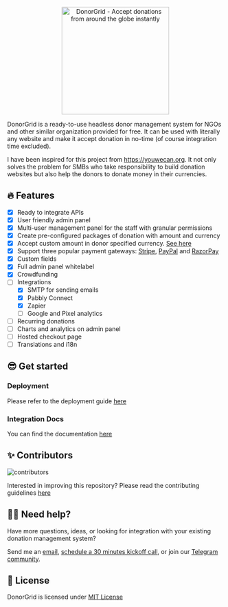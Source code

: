 <p align="center">
  <img src="https://user-images.githubusercontent.com/6176598/138420333-4dcf1cd9-c3ad-41b0-8603-5c0540cc6eee.png" alt="DonorGrid - Accept donations from around the globe instantly" title="DonorGrid - Accept donations from around the globe instantly" width="250" />
</p>

DonorGrid is a ready-to-use headless donor management system for NGOs and other similar organization provided for free. It can be used with literally any website and make it accept donation in no-time (of course integration time excluded).

I have been inspired for this project from https://youwecan.org. It not only solves the problem for SMBs who take responsibility to build donation websites but also help the donors to donate money in their currencies.

## 🔥 Features

- [x] Ready to integrate APIs
- [x] User friendly admin panel
- [x] Multi-user management panel for the staff with granular permissions
- [x] Create pre-configured packages of donation with amount and currency
- [x] Accept custom amount in donor specified currency. [See here](https://developer.paypal.com/docs/api/reference/currency-codes/)
- [x] Support three popular payment gateways: [Stripe](https://stripe.com), [PayPal](https://www.paypal.com/) and [RazorPay](https://razorpay.com)
- [x] Custom fields
- [x] Full admin panel whitelabel
- [x] Crowdfunding
- [ ] Integrations
  - [x] SMTP for sending emails
  - [x] Pabbly Connect
  - [x] Zapier
  - [ ] Google and Pixel analytics
- [ ] Recurring donations
- [ ] Charts and analytics on admin panel
- [ ] Hosted checkout page
- [ ] Translations and i18n

## 😎 Get started

### Deployment

Please refer to the deployment guide [here](https://github.com/donorgrid/DonorGrid/blob/main/DEPLOYMENT.md)

### Integration Docs

You can find the documentation [here](https://documenter.getpostman.com/view/11179382/TzmCfskJ)

## ✨ Contributors

![contributors](https://user-images.githubusercontent.com/6176598/138419786-8308026a-e62d-4756-9bb3-db29cee32af4.png)

Interested in improving this repository? Please read the contributing guidelines [here](https://github.com/tbhaxor/DonorGrid/blob/main/CONTRIBUTING.md)

## 🙋‍♂️ Need help?

Have more questions, ideas, or looking for integration with your existing donation management system? 

Send me an [email](mailto:tbhaxor@gmail.com), [schedule a 30 minutes kickoff call](https://calendly.com/tbhaxor), or join our [Telegram community](https://t.me/joinchat/uCbei-0NfXllYTg1).

## 📜 License

DonorGrid is licensed under [MIT License](https://github.com/donorgrid/DonorGrid/blob/main/LICENSE)
